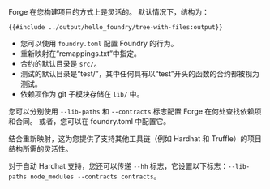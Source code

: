 Forge 在您构建项目的方式上是灵活的。 默认情况下，结构为：

```ignore
{{#include ../output/hello_foundry/tree-with-files:output}}
```

- 您可以使用 `foundry.toml` 配置 Foundry 的行为。
- 重新映射在“remappings.txt”中指定。
- 合约的默认目录是 `src/`。
- 测试的默认目录是“test/”，其中任何具有以“test”开头的函数的合约都被视为测试。
- 依赖项作为 git 子模块存储在 `lib/` 中。

您可以分别使用 `--lib-paths` 和 `--contracts` 标志配置 Forge 在何处查找依赖项和合同。 或者，您可以在 foundry.toml 中配置它。

结合重新映射，这为您提供了支持其他工具链（例如 Hardhat 和 Truffle）的项目结构所需的灵活性。

对于自动 Hardhat 支持，您还可以传递 `--hh` 标志，它设置以下标志：`--lib-paths node_modules --contracts contracts`。